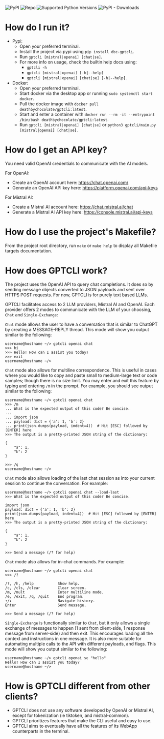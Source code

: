 ![PyPI](https://img.shields.io/pypi/v/dbc-gptcli?label=pypi%20version)
![Repo](https://img.shields.io/github/v/tag/deathbychocolate/gptcli?label=repo%20version)
![Supported Python Versions](https://img.shields.io/pypi/pyversions/dbc-gptcli)
![PyPI - Downloads](https://img.shields.io/pypi/dm/dbc-gptcli)

# How do I run it?
- Pypi:
    - Open your preferred terminal.
    - Install the project via pypi using `pip install dbc-gptcli`.
    - Run `gptcli [mistral|openai] [chat|se]`.
    - For more info on usage, check the builtin help docs using:
      - `gptcli -h`
      - `gptcli [mistral|openai] [-h|--help]`
      - `gptcli [mistral|openai] [chat|se] [-h|--help]`.
- Docker:
    - Open your preferred terminal.
    - Start docker via the desktop app or running `sudo systemctl start docker`.
    - Pull the docker image with `docker pull deathbychocolate/gptcli:latest`.
    - Start and enter a container with `docker run --rm -it --entrypoint /bin/bash deathbychocolate/gptcli:latest`.
    - Run `gptcli [mistral|openai] [chat|se]` or `python3 gptcli/main.py [mistral|openai] [chat|se]`.

# How do I get an API key?
You need valid OpenAI credentials to communicate with the AI models.

For OpenAI:
- Create an OpenAI account here: https://chat.openai.com/
- Generate an OpenAI API key here: https://platform.openai.com/api-keys

For Mistral AI:
- Create a Mistral AI account here: https://chat.mistral.ai/chat
- Generate a Mistral AI API key here: https://console.mistral.ai/api-keys

# How do I use the project's Makefile?
From the project root directory, run `make` or `make help` to display all Makefile targets documentation.

# How does GPTCLI work?
The project uses the OpenAI API to query chat completions. It does so by sending message objects converted to JSON payloads and sent over HTTPS POST requests. For now, GPTCLI is for purely text based LLMs.

GPTCLI facilitates access to 2 LLM providers, Mistral AI and OpenAI. Each provider offers 2 modes to communicate with the LLM of your choosing, `Chat` and `Single-Exchange`:

`Chat` mode allows the user to have a conversation that is similar to ChatGPT by creating a MESSAGE-REPLY thread. This mode will show you output similar to the following:
```text
username@hostname ~/> gptcli openai chat
>>> hi
>>> Hello! How can I assist you today?
>>> exit
username@hostname ~/>
```

`Chat` mode also allows for multiline correspondence. This is useful in cases where you would like to copy and paste small to medium-large text or code samples; though there is no size limit. You may enter and exit this feature by typing and entering `/m` in the prompt. For example, you should see output similar to the following:
```text
username@hostname ~/> gptcli openai chat
>>> /m
... What is the expected output of this code? Be concise.
...
... import json
... payload: dict = {'a': 1, 'b': 2}
... print(json.dumps(payload, indent=4))  # Hit [ESC] followed by [ENTER] here
>>> The output is a pretty-printed JSON string of the dictionary:

{
    "a": 1,
    "b": 2
}

>>> /q
username@hostname ~/>
```

`Chat` mode also allows loading of the last chat session as into your current session to continue the conversation. For example:
```text
username@hostname ~/> gptcli openai chat --load-last
>>> What is the expected output of this code? Be concise.

import json
payload: dict = {'a': 1, 'b': 2}
print(json.dumps(payload, indent=4))  # Hit [ESC] followed by [ENTER] here
>>> The output is a pretty-printed JSON string of the dictionary:

{
    "a": 1,
    "b": 2
}

>>> Send a message (/? for help)
```

`Chat` mode also allows for in-chat commands. For example:
```text
username@hostname ~/> gptcli openai chat
>>> /?

/?, /h, /help           Show help.
/c, /cls, /clear        Clear screen.
/m, /mult               Enter multiline mode.
/e, /exit, /q, /quit    End program.
↑/↓                     Navigate history.
Enter                   Send message.

>>> Send a message (/? for help)
```

`Single-Exchange` is functionally similar to `Chat`, but it only allows a single exchange of messages to happen (1 sent from client-side, 1 response message from server-side) and then exit. This encourages loading all the context and instructions in one message. It is also more suitable for automating multiple calls to the API with different payloads, and flags. This mode will show you output similar to the following:
```text
username@hostname ~/> gptcli openai se "hello"
Hello! How can I assist you today?
username@hostname ~/>
```

# How is GPTCLI different from other clients?
- GPTCLI does not use any software developed by OpenAI or Mistral AI, except for tokenization (ie tiktoken, and mistral-common).
- GPTCLI prioritizes features that make the CLI useful and easy to use.
- GPTCLI aims to eventually have all the features of its WebApp counterparts in the terminal.
